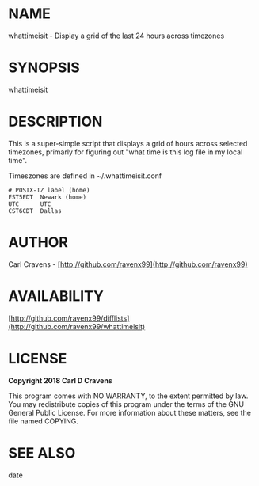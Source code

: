 # NAME

whattimeisit - Display a grid of the last 24 hours across timezones

# SYNOPSIS

whattimeisit

# DESCRIPTION

This is a super-simple script that displays a grid of hours across
selected timezones, primarly for figuring out "what time is this log
file in my local time".

Timeszones are defined in ~/.whattimeisit.conf

```
# POSIX-TZ label (home)
EST5EDT  Newark (home)
UTC      UTC
CST6CDT  Dallas
```

# AUTHOR

Carl Cravens - [http://github.com/ravenx99](http://github.com/ravenx99)

# AVAILABILITY

[http://github.com/ravenx99/difflists](http://github.com/ravenx99/whattimeisit)

# LICENSE

**Copyright 2018 Carl D Cravens**

This program comes with NO WARRANTY, to the extent permitted by law.
You may redistribute copies of this program under the terms of the GNU
General Public License.  For more information about these matters, see
the file named COPYING.

# SEE ALSO

date
